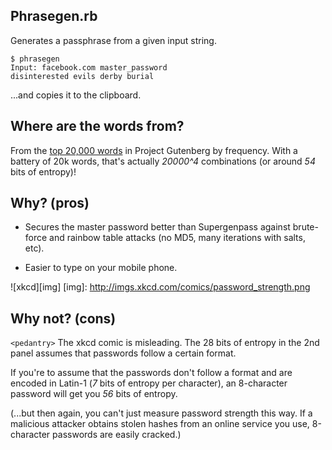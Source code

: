 Phrasegen.rb
------------

Generates a passphrase from a given input string.

    $ phrasegen
    Input: facebook.com master_password
    disinterested evils derby burial

...and copies it to the clipboard.

Where are the words from?
-------------------------

From the [top 20,000 words][words] in Project Gutenberg by frequency. With a 
battery of 20k words, that's actually *20000^4* combinations (or around *54* 
    bits of entropy)!

[words]:http://en.wiktionary.org/wiki/Wiktionary:Frequency_lists#Project_Gutenberg

Why? (pros)
-----------

 * Secures the master password better than Supergenpass against brute-force and
 rainbow table attacks (no MD5, many iterations with salts, etc).

 * Easier to type on your mobile phone.

![xkcd][img]
[img]: http://imgs.xkcd.com/comics/password_strength.png

Why not? (cons)
---------------

`<pedantry>` The xkcd comic is misleading. The 28 bits of entropy in the 2nd 
panel assumes that passwords follow a certain format.

If you're to assume that the passwords don't follow a format and are encoded in 
Latin-1 (*7* bits of entropy per character), an 8-character password will get 
you *56* bits of entropy.

(...but then again, you can't just measure password strength this way. If a 
malicious attacker obtains stolen hashes from an online service you use, 
8-character passwords are easily cracked.)

